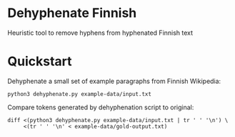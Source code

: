 # Dehyphenate Finnish

Heuristic tool to remove hyphens from hyphenated Finnish text

# Quickstart

Dehyphenate a small set of example paragraphs from Finnish Wikipedia:

```
python3 dehyphenate.py example-data/input.txt
```

Compare tokens generated by dehyphenation script to original:

```
diff <(python3 dehyphenate.py example-data/input.txt | tr ' ' '\n') \
     <(tr ' ' '\n' < example-data/gold-output.txt)
```

